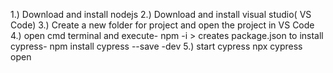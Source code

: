1.) Download and install nodejs
2.) Download and install visual studio( VS Code)
3.) Create a new folder for project and open the project in VS Code
4.) open cmd terminal and execute- npm -i > creates package.json to install cypress- npm install cypress --save -dev
5.) start cypress npx cypress open
